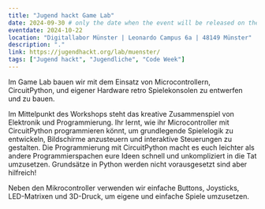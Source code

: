 ```yaml
---
title: "Jugend hackt Game Lab"
date: 2024-09-30 # only the date when the event will be released on the website
eventdate: 2024-10-22
location: "Digitallabor Münster | Leonardo Campus 6a | 48149 Münster"
description: "."
link: https://jugendhackt.org/lab/muenster/
tags: ["Jugend hackt", "Jugendliche", "Code Week"]
---
```


Im Game Lab bauen wir mit dem Einsatz von Microcontrollern, CircuitPython, und eigener Hardware retro Spielekonsolen zu entwerfen und zu bauen.

Im Mittelpunkt des Workshops steht das kreative Zusammenspiel von Elektronik und Programmierung. Ihr lernt, wie ihr Microcontroller mit CircuitPython programmieren könnt, um grundlegende Spielelogik zu entwickeln, Bildschirme anzusteuern und interaktive Steuerungen zu gestalten. Die Programmierung mit CircuitPython macht es euch leichter als andere Programmierspachen eure Ideen schnell und unkompliziert in die Tat umzusetzen. Grundsätze in Python werden nicht vorausgesetzt sind aber hilfreich!

Neben den Mikrocontroller verwenden wir einfache Buttons, Joysticks, LED-Matrixen und 3D-Druck, um eigene und einfache Spiele umzusetzen.

